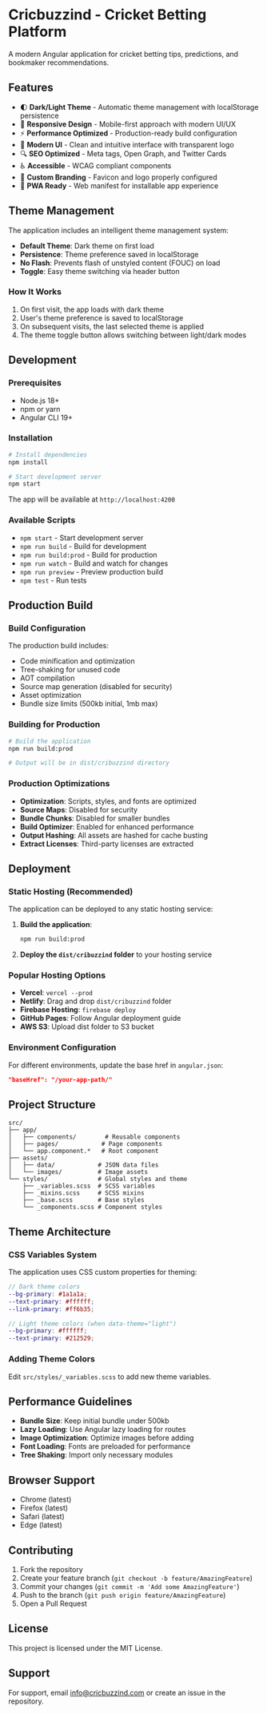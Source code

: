 # Cricbuzzind - Cricket Betting Platform

A modern Angular application for cricket betting tips, predictions, and bookmaker recommendations.

## Features

- 🌓 **Dark/Light Theme** - Automatic theme management with localStorage persistence
- 📱 **Responsive Design** - Mobile-first approach with modern UI/UX
- ⚡ **Performance Optimized** - Production-ready build configuration
- 🎨 **Modern UI** - Clean and intuitive interface with transparent logo
- 🔍 **SEO Optimized** - Meta tags, Open Graph, and Twitter Cards
- ♿ **Accessible** - WCAG compliant components
- 🎯 **Custom Branding** - Favicon and logo properly configured
- 📱 **PWA Ready** - Web manifest for installable app experience

## Theme Management

The application includes an intelligent theme management system:

- **Default Theme**: Dark theme on first load
- **Persistence**: Theme preference saved in localStorage
- **No Flash**: Prevents flash of unstyled content (FOUC) on load
- **Toggle**: Easy theme switching via header button

### How It Works

1. On first visit, the app loads with dark theme
2. User's theme preference is saved to localStorage
3. On subsequent visits, the last selected theme is applied
4. The theme toggle button allows switching between light/dark modes

## Development

### Prerequisites

- Node.js 18+ 
- npm or yarn
- Angular CLI 19+

### Installation

```bash
# Install dependencies
npm install

# Start development server
npm start
```

The app will be available at `http://localhost:4200`

### Available Scripts

- `npm start` - Start development server
- `npm run build` - Build for development
- `npm run build:prod` - Build for production
- `npm run watch` - Build and watch for changes
- `npm run preview` - Preview production build
- `npm test` - Run tests

## Production Build

### Build Configuration

The production build includes:
- Code minification and optimization
- Tree-shaking for unused code
- AOT compilation
- Source map generation (disabled for security)
- Asset optimization
- Bundle size limits (500kb initial, 1mb max)

### Building for Production

```bash
# Build the application
npm run build:prod

# Output will be in dist/cribuzzind directory
```

### Production Optimizations

- **Optimization**: Scripts, styles, and fonts are optimized
- **Source Maps**: Disabled for security
- **Bundle Chunks**: Disabled for smaller bundles
- **Build Optimizer**: Enabled for enhanced performance
- **Output Hashing**: All assets are hashed for cache busting
- **Extract Licenses**: Third-party licenses are extracted

## Deployment

### Static Hosting (Recommended)

The application can be deployed to any static hosting service:

1. **Build the application**:
   ```bash
   npm run build:prod
   ```

2. **Deploy the `dist/cribuzzind` folder** to your hosting service

### Popular Hosting Options

- **Vercel**: `vercel --prod`
- **Netlify**: Drag and drop `dist/cribuzzind` folder
- **Firebase Hosting**: `firebase deploy`
- **GitHub Pages**: Follow Angular deployment guide
- **AWS S3**: Upload dist folder to S3 bucket

### Environment Configuration

For different environments, update the base href in `angular.json`:

```json
"baseHref": "/your-app-path/"
```

## Project Structure

```
src/
├── app/
│   ├── components/        # Reusable components
│   ├── pages/            # Page components
│   └── app.component.*   # Root component
├── assets/
│   ├── data/            # JSON data files
│   └── images/          # Image assets
└── styles/              # Global styles and theme
    ├── _variables.scss  # SCSS variables
    ├── _mixins.scss     # SCSS mixins
    ├── _base.scss       # Base styles
    └── _components.scss # Component styles
```

## Theme Architecture

### CSS Variables System

The application uses CSS custom properties for theming:

```scss
// Dark theme colors
--bg-primary: #1a1a1a;
--text-primary: #ffffff;
--link-primary: #ff6b35;

// Light theme colors (when data-theme="light")
--bg-primary: #ffffff;
--text-primary: #212529;
```

### Adding Theme Colors

Edit `src/styles/_variables.scss` to add new theme variables.

## Performance Guidelines

- **Bundle Size**: Keep initial bundle under 500kb
- **Lazy Loading**: Use Angular lazy loading for routes
- **Image Optimization**: Optimize images before adding
- **Font Loading**: Fonts are preloaded for performance
- **Tree Shaking**: Import only necessary modules

## Browser Support

- Chrome (latest)
- Firefox (latest)
- Safari (latest)
- Edge (latest)

## Contributing

1. Fork the repository
2. Create your feature branch (`git checkout -b feature/AmazingFeature`)
3. Commit your changes (`git commit -m 'Add some AmazingFeature'`)
4. Push to the branch (`git push origin feature/AmazingFeature`)
5. Open a Pull Request

## License

This project is licensed under the MIT License.

## Support

For support, email info@cricbuzzind.com or create an issue in the repository.
